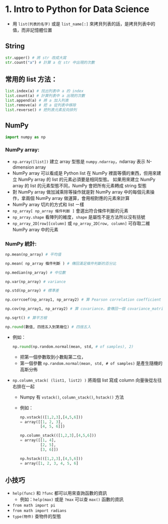 # 1. Intro to Python for Data Science

* 用 `list(列表的名字)` 或是 `list_name[:]` 來拷貝列表的話，是拷貝列表中的值，而非記憶體位置

## String

```python
str.upper() # 將 str 改成大寫
str.count("a") # 計算 a 在 str 中出現的次數
```

## 常用的 list 方法：

```python
list.index(a) # 找出列表中 a 的 index
list.count(a) # 計算列表中 a 出現的次數
list.append(a) # 將 a 加入列表
list.remove(a) # 把 a 從列表中移除
list.reverse() # 把列表元素反向排列
``` 

## NumPy

```python
import numpy as np
```

### NumPy array:
* `np.array([list])` 建立 array 型態是 `numpy.ndarray`，ndarray 表示 N-dimension array
* NumPy array 可以看成是 Python list 在 NumPy 裡面等價的東西，但用來建立 NumPy array 的 list 的元素必須要是相同型態。
如果用來建立 NumPy array 的 list 的元素型態不同，NumPy 會把所有元素轉成 string 型態
* 對 NumPy array 做加減乘除等操作就是對 NumPy array 中的每個元素操作，拿兩個 NumPy array 做運算，會用相對應的元素來計算
* NumPy array 切片的方式和 list ㄧ樣
* `np_array[ np_array 條件判斷 ]` 會選出符合條件判斷的元素
* `np_array.shape` 看陣列的維度，`shape` 是屬性不是方法所以沒有括號
* `np_array_2D[row][column]` 或 `np_array_2D[row, column]` 可存取二維 NumPy array 中的元素

### NumPy 統計:

```python
np.mean(np_array) # 平均值

np.mean( np_array 條件判斷 ) # 傳回滿足條件判斷的百分比

np.median(np_array) # 中位數

np.var(np_array) # variance

np.std(np_array) # 標準差

np.corrcoef(np_array1, np_array2) # 算 Pearson correlation coefficient

np.cov(np_array1, np_array2) # 算 covariance，會傳回一個 covariance_matrix

np.sqrt() # 算平方根

np.round(數值, 四捨五入到第幾位) # 四捨五入
```
  * 例如：
      
    ```python
    np.round(np.random.normal(mean, std, # of samples), 2)
    ```
    * 把第一個參數取到小數點第二位，
    * 第一個參數 `np.random.normal(mean, std, # of samples)` 是產生隨機的高斯分佈

* `np.column_stack( (list1, list2) )` 將兩個 list 寫成 column 向量後從左往右排在一起
  * Numpy 有 `vstack()`, `column_stack()`, `hstack()` 方法
  * 例如：
      
    ```python
    np.vstack(([1,2,3],[4,5,6]))
    = array([[1, 2, 3],
             [4, 5, 6]])
    ```
    ```python
    np.column_stack(([1,2,3],[4,5,6]))
    = array([[1, 4],
             [2, 5],
             [3, 6]])
    ```
    ```python
    np.hstack(([1,2,3],[4,5,6]))
    = array([1, 2, 3, 4, 5, 6]
    ```

## 小技巧

* `help(func)` 和 `?func` 都可以用來查詢函數的資訊
  * 例如：`help(max)` 或是 `?max` 可以查 `max()` 函數的資訊
* `from math import pi`
* `from math import radians`
* `type(物件)` 查物件的型態
# 